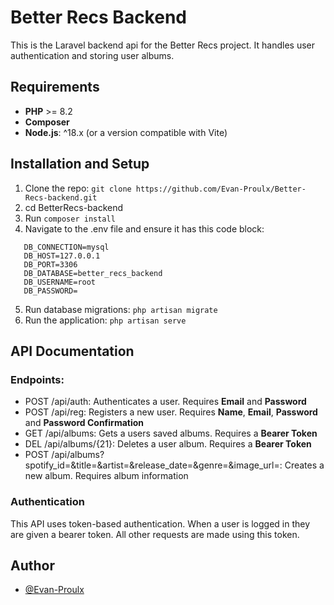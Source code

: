 # Better Recs Backend
This is the Laravel backend api for the Better Recs project. It handles user authentication and storing user albums.

## Requirements
- **PHP** >= 8.2
- **Composer** 
- **Node.js**: ^18.x (or a version compatible with Vite)

## Installation and Setup
1. Clone the repo: `git clone https://github.com/Evan-Proulx/Better-Recs-backend.git`
2. cd BetterRecs-backend
3. Run `composer install`
4. Navigate to the .env file and ensure it has this code block:
```
   DB_CONNECTION=mysql
   DB_HOST=127.0.0.1
   DB_PORT=3306
   DB_DATABASE=better_recs_backend
   DB_USERNAME=root
   DB_PASSWORD=
```
5. Run database migrations: `php artisan migrate`
6. Run the application: `php artisan serve`

## API Documentation

### Endpoints:

- POST /api/auth: Authenticates a user. Requires **Email** and **Password**
- POST /api/reg: Registers a new user. Requires **Name**, **Email**, **Password** and **Password Confirmation**
- GET /api/albums: Gets a users saved albums. Requires a **Bearer Token**
- DEL /api/albums/{21}: Deletes a user album. Requires a **Bearer Token**
- POST /api/albums?spotify_id=&title=&artist=&release_date=&genre=&image_url=: Creates a new album. Requires album information

### Authentication 
This API uses token-based authentication. When a user is logged in they are given a bearer token. All other requests are made using this token.

## Author

- [@Evan-Proulx](https://www.github.com/Evan-Proulx)

